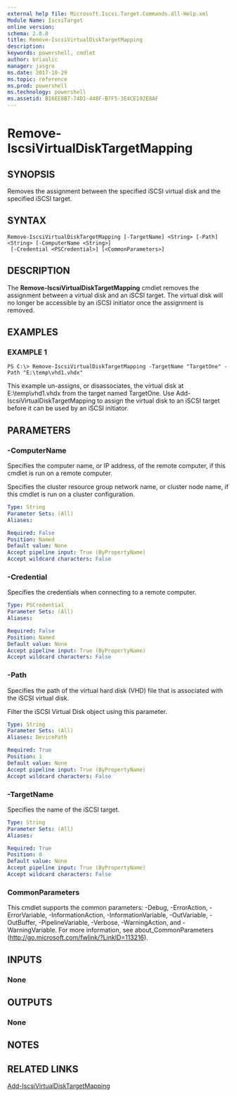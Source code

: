 ```yaml
---
external help file: Microsoft.Iscsi.Target.Commands.dll-Help.xml
Module Name: IscsiTarget
online version: 
schema: 2.0.0
title: Remove-IscsiVirtualDiskTargetMapping
description: 
keywords: powershell, cmdlet
author: brianlic
manager: jasgro
ms.date: 2017-10-29
ms.topic: reference
ms.prod: powershell
ms.technology: powershell
ms.assetid: B16EE8B7-74D1-448F-B7F5-3E4CE192E8AF
---
```


# Remove-IscsiVirtualDiskTargetMapping

## SYNOPSIS
Removes the assignment between the specified iSCSI virtual disk and the specified iSCSI target.

## SYNTAX

```
Remove-IscsiVirtualDiskTargetMapping [-TargetName] <String> [-Path] <String> [-ComputerName <String>]
 [-Credential <PSCredential>] [<CommonParameters>]
```

## DESCRIPTION
The **Remove-IscsiVirtualDiskTargetMapping** cmdlet removes the assignment between a virtual disk and an iSCSI target.
The virtual disk will no longer be accessible by an iSCSI initiator once the assignment is removed.

## EXAMPLES

### EXAMPLE 1
```
PS C:\> Remove-IscsiVirtualDiskTargetMapping -TargetName "TargetOne" -Path "E:\temp\vhd1.vhdx"
```

This example un-assigns, or disassociates, the virtual disk at E:\temp\vhd1.vhdx from the target named TargetOne.
Use Add-IscsiVirtualDiskTargetMapping to assign the virtual disk to an iSCSI target before it can be used by an iSCSI initiator.

## PARAMETERS

### -ComputerName
Specifies the computer name, or IP address, of the remote computer, if this cmdlet is run on a remote computer. 
                         
Specifies the cluster resource group network name, or cluster node name, if this cmdlet is run on a cluster configuration.

```yaml
Type: String
Parameter Sets: (All)
Aliases: 

Required: False
Position: Named
Default value: None
Accept pipeline input: True (ByPropertyName)
Accept wildcard characters: False
```

### -Credential
Specifies the credentials when connecting to a remote computer.

```yaml
Type: PSCredential
Parameter Sets: (All)
Aliases: 

Required: False
Position: Named
Default value: None
Accept pipeline input: True (ByPropertyName)
Accept wildcard characters: False
```

### -Path
Specifies the path of the virtual hard disk (VHD) file that is associated with the iSCSI virtual disk. 
                         
Filter the iSCSI Virtual Disk object using this parameter.

```yaml
Type: String
Parameter Sets: (All)
Aliases: DevicePath

Required: True
Position: 1
Default value: None
Accept pipeline input: True (ByPropertyName)
Accept wildcard characters: False
```

### -TargetName
Specifies the name of the iSCSI target.

```yaml
Type: String
Parameter Sets: (All)
Aliases: 

Required: True
Position: 0
Default value: None
Accept pipeline input: True (ByPropertyName)
Accept wildcard characters: False
```

### CommonParameters
This cmdlet supports the common parameters: -Debug, -ErrorAction, -ErrorVariable, -InformationAction, -InformationVariable, -OutVariable, -OutBuffer, -PipelineVariable, -Verbose, -WarningAction, and -WarningVariable. For more information, see about_CommonParameters (http://go.microsoft.com/fwlink/?LinkID=113216).

## INPUTS

### None

## OUTPUTS

### None

## NOTES

## RELATED LINKS

[Add-IscsiVirtualDiskTargetMapping](./Add-IscsiVirtualDiskTargetMapping.md)

